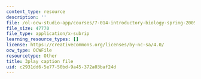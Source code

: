 ```yaml
---
content_type: resource
description: ''
file: /ol-ocw-studio-app/courses/7-014-introductory-biology-spring-2005/c2931dd65e7750bd9a45372a03baf24d_7aNYj3zyVkc.vtt
file_size: 47770
file_type: application/x-subrip
learning_resource_types: []
license: https://creativecommons.org/licenses/by-nc-sa/4.0/
ocw_type: OCWFile
resourcetype: Other
title: 3play caption file
uid: c2931dd6-5e77-50bd-9a45-372a03baf24d
---
```

